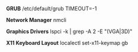 **GRUB**
    /etc/default/grub
        TIMEOUT=-1

**Network Manager**
    nmcli

**Graphics Drivers**
    lspci -k | grep -A 2 -E "(VGA|3D)"

**X11 Keyboard Layout**
    localectl set-x11-keymap gb
